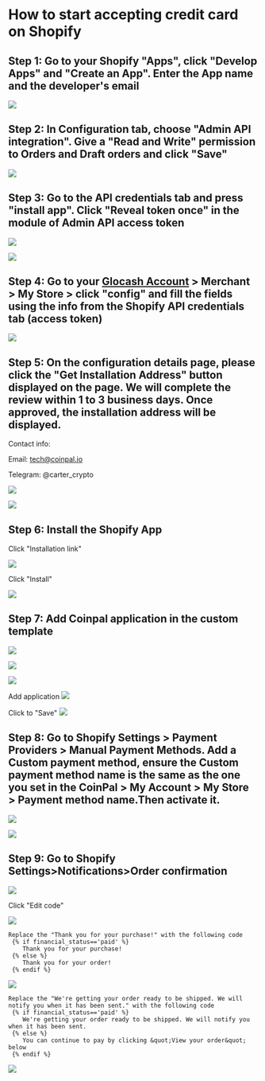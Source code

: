 # How to start accepting credit card on Shopify

## Step 1: Go to your Shopify "Apps", click "Develop Apps" and "Create an App". Enter the App name and the developer's email

![](./images/shopify-1.png)

## Step 2: In Configuration tab, choose "Admin API integration". Give a "Read and Write" permission to Orders and Draft orders and click "Save"

![](./images/shopify-2.png)

## Step 3: Go to the API credentials tab and press "install app". Click "Reveal token once" in the module of Admin API access token

![](./images/shopify-31.png)

![](./images/shopify-32.png)

## Step 4: Go to your [Glocash Account](https://merchant.glocash.com/#/merchant/store) > Merchant > My Store >  click "config"  and fill the fields using the info from the Shopify API credentials tab (access token)

![](./images/shopify-41.png)

## Step 5: On the configuration details page, please click the "Get Installation Address" button displayed on the page. We will complete the review within 1 to 3 business days. Once approved, the installation address will be displayed.

Contact info:
   
Email: tech@coinpal.io

Telegram: @carter_crypto
    
![](./images/shopify-51.png)

![](./images/shopify-52.png)


## Step 6: Install the Shopify App

Click "Installation link" 

![](./images/shopify-53.png)

Click "Install"
 
![](./images/shopify-61.png)


## Step 7: Add Coinpal application in the custom template

![](./images/shopify-62.png)

![](./images/shopify-63.png)

![](./images/shopify-64.png)

Add application
![](./images/shopify-65.png)

Click to "Save"
![](./images/shopify-66.png)

## Step 8: Go to Shopify Settings > Payment Providers > Manual Payment Methods. Add a Custom payment method, ensure the Custom payment method name is the same as the one you set in the CoinPal > My Account  > My Store > Payment method name.Then activate it.

![](./images/shopify-81.png)

![](./images/shopify-9.png)

## Step 9: Go to Shopify Settings>Notifications>Order confirmation

![](./images/shopify-10.png)

Click "Edit code"
    
![](./images/shopify-11.png)

    Replace the "Thank you for your purchase!" with the following code
     {% if financial_status=='paid' %}
        Thank you for your purchase!
     {% else %}
        Thank you for your order!
     {% endif %}
    
![](./images/shopify-12.png)

    Replace the "We're getting your order ready to be shipped. We will notify you when it has been sent." with the following code
     {% if financial_status=='paid' %}
        We're getting your order ready to be shipped. We will notify you when it has been sent.
     {% else %}
        You can continue to pay by clicking &quot;View your order&quot; below
     {% endif %}
     
![](./images/shopify-13.png)
